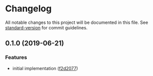 # Changelog

All notable changes to this project will be documented in this file. See [standard-version](https://github.com/conventional-changelog/standard-version) for commit guidelines.

## 0.1.0 (2019-06-21)


### Features

* initial implementation ([f2d2077](https://github.com/ipfs-shipyard/react-ipfs-url/commit/f2d2077))
